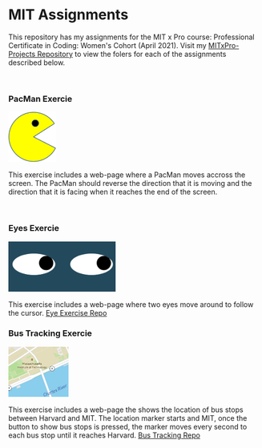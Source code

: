 # MIT Assignments
 
This repository has my assignments for the MIT x Pro course: Professional Certificate in Coding: Women's Cohort (April 2021).
Visit my [MITxPro-Projects Repository](https://github.com/sTessC/MITxPro-Projects) to view the folers for each of the assignments described below. 

<br/>

### PacMan Exercie
<img src = "PacMan/PacMan1.png" height = '100' /> 

This exercise includes a web-page where a PacMan moves accross the screen. The PacMan should reverse the direction that it is moving and the direction that it is facing when it reaches the end of the screen.   

<br/>

### Eyes Exercie
<img src = "Eyes/eyesPhoto.png" height = '100' /> 

This exercise includes a web-page where two eyes move around to follow the cursor.
[Eye Exercise Repo](https://github.com/sTessC/Eyes)

### Bus Tracking Exercie
<img src = "BusTracking/mitMap.jpg" height = '100' /> 

This exercise includes a web-page the shows the location of bus stops between Harvard and MIT. The location marker starts and MIT, once the button to show bus stops is pressed, the marker moves every second to each bus stop until it reaches Harvard.
[Bus Tracking Repo](https://github.com/sTessC/BusTracking)
